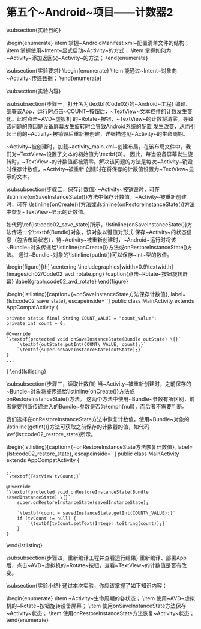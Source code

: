 # 第五个~Android~项目——计数器2

\subsection{实验目的}

\begin{enumerate}
  \item 掌握~AndroidManifest.xml~配置清单文件的结构；
  \item 掌握使用~Intent~显式启动~Activity~的方式；
  \item 掌握如何为~Activity~添加返回父~Activity~的方法；
\end{enumerate}

\subsection{实验要求}
 \begin{enumerate}
   \item 能通过~Intent~对象向~Activity~传递数据；
 \end{enumerate}
 
\subsection{实验内容}

\subsubsection{步骤一，打开名为\textbf{Code02}的~Android~工程}
编译、部署该App，运行时点击~COUNT~按钮后，~TextView~文本控件的计数发生变化。此时点击~AVD~虚拟机
的~Rotate~按钮，~TextView~的计数将清零。导致该问题的原因是设备屏幕发生旋转时会导致Android系统的配置
发生改变，从而引起当前的~Activity~被销毁后重新被创建，详细描述见~Activity~的生命周期。

~Activity~被创建时，加载~activity\_main.xml~创建布局，在该布局文件中，我们对~TextView~设置了文本的初始值为\textbf{0}。
因此，每当设备屏幕发生旋转时，~TextView~的计数值都被清零。解决该问题的方法是每次~Activity~销毁时保存计数值，~Activity~被重新
创建时在将保存的计数值设置为~TextView~显示的文本。

\subsubsection{步骤二，保存计数值}
~Activity~被销毁时，可在\lstinline{onSaveInstanceState()}方法中保存计数值。~Activity~被重新创建时，可在
\lstinline{onCreate()}方法或\lstinline{onRestoreInstanceState()}方法中恢复~TextView~显示的计数值。

如代码\ref{lst:code02_save_state}所示，\lstinline{onSaveInstanceState()}方法传递一个\textbf{Bundle}对象，该对象以键值对形式
保存~Activity~的状态信息（包括布局状态），待~Activity~被重新创建时，~Android~运行时将该~Bundle~对象传递给\lstinline{onCreate()}方法或onRestoreInstanceState()方法。
通过~Bundle~对象的\lstinline{putInt()}可以保存~int~型的数值。

\begin{figure}[th]
  \centering
  \includegraphics[width=0.9\textwidth]{images/ch02/Code02_avd_rotate.png}
  \caption{点击~Rotate~按钮旋转屏幕}
  \label{graph:code02_avd_rotate}
\end{figure}

\begin{lstlisting}[caption={~onSaveInstanceState方法保存计数值}, label={lst:code02_save_state}, escapeinside=``]
public class MainActivity extends AppCompatActivity {

    private static final String COUNT_VALUE = "count_value";
    private int count = 0;

    @Override
    `\textbf{protected void onSaveInstanceState(Bundle outState) \{}`
        `\textbf{outState.putInt(COUNT\_VALUE, count);}`
        `\textbf{super.onSaveInstanceState(outState);}`
    }
    ...
}
\end{lstlisting}

\subsubsection{步骤三，读取计数值}
当~Activity~被重新创建时，之前保存的~Bundle~对象将被传递给\lstinline{onCreate()}方法或onRestoreInstanceState()方法。
这两个方法中使用~Bundle~参数有所区别，前者需要判断传递进入的Bundle~参数是否为\emph{null}，而后者不需要判断。

我们选择在onRestoreInstanceState方法中恢复计数值，使用~Bundle~对象的\lstinline{getInt()}方法可获取之前保存的计数器的值，如代码\ref{lst:code02_restore_state}所示。

\begin{lstlisting}[caption={~onRestoreInstanceState方法恢复计数值}, label={lst:code02_restore_state}, escapeinside=``]
public class MainActivity extends AppCompatActivity {

    ...
    `\textbf{TextView tvCount;}`

    @Override
    `\textbf{protected void onRestoreInstanceState(Bundle savedInstanceState) \{}`
        super.onRestoreInstanceState(savedInstanceState);

        `\textbf{count = savedInstanceState.getInt(COUNT\_VALUE);}`
        if (tvCount != null) {
            `\textbf{tvCount.setText(Integer.toString(count));}`
        }
    }
\end{lstlisting}

\subsubsection{步骤四，重新编译工程并查看运行结果}
重新编译、部署App后，点击~AVD~虚拟机的~Rotate~按钮，查看~TextView~的计数值是否有改变。

\subsection{实验小结}
 通过本次实验，你应该掌握了如下知识内容：
 
 \begin{enumerate}
   \item ~Activity~生命周期的各状态；
   \item 使用~AVD~虚拟机的~Rotate~按钮旋转设备屏幕；
   \item 使用onSaveInstanceState方法保存~Activity~状态；
   \item 使用onRestoreInstanceState方法恢复~Activity~状态；
 \end{enumerate}